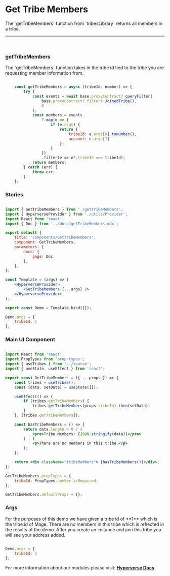 # Get Tribe Members

<p> The `getTribeMembers` function from `tribesLibrary` returns all members in a tribe. </p>

---

<br>

### getTribeMembers

<p> The `getTribeMembers` function takes in the tribe id tied to the tribe you are requesting member information from. </p>

```jsx

	const getTribeMembers = async (tribeId: number) => {
		try {
			const events = await base.proxyContract?.queryFilter(
				base.proxyContract?.filters.JoinedTribe(),
				0
			);
			const members = events
				?.map(e => {
					if (e.args) {
						return {
							tribeId: e.args[0].toNumber(),
							account: e.args[1]
						};
					}
				})
				.filter(e => e?.tribeId === tribeId);
			return members;
		} catch (err) {
			throw err;
		}
	};

```

### Stories

```jsx

import { GetTribeMembers } from './getTribeMembers';
import { HyperverseProvider } from './utils/Provider';
import React from 'react';
import { Doc } from '../docs/getTribeMembers.mdx';

export default {
	title: 'Components/GetTribeMembers',
	component: GetTribeMembers,
	parameters: {
		docs: {
			page: Doc,
		},
	},
};

const Template = (args) => (
	<HyperverseProvider>
		<GetTribeMembers {...args} />
	</HyperverseProvider>
);

export const Demo = Template.bind({});

Demo.args = {
	tribeId: 1
};

```

### Main UI Component

```jsx

import React from 'react';
import PropTypes from 'prop-types';
import { useTribes } from '../source';
import { useState, useEffect } from 'react';

export const GetTribeMembers = ({ ...props }) => {
	const tribes = useTribes();
	const [data, setData] = useState([]);

	useEffect(() => {
		if (tribes.getTribeMembers) {
			tribes.getTribeMembers(props.tribeId).then(setData);
		}
	}, [tribes.getTribeMembers]);

	const hasTribeMembers = () => {
		return data.length > 0 ? (
			<pre>Tribe Members: {JSON.stringify(data)}</pre>
		) : (
			<p>There are no members in this tribe.</p>
		);
	};

	return <div className="tribeMembers"> {hasTribeMembers()}</div>;
};

GetTribeMembers.propTypes = {
	tribeId: PropTypes.number.isRequired,
};

GetTribeMembers.defaultProps = {};

```

### Args

<p> For the purposes of this demo we have given a tribe id of **1** which is the tribe id of Mage. There are no members in this tribe which is reflected in the results of the demo. After you create an instance and join this tribe you will see your address added.</p>

```jsx

Demo.args = {
	tribeId: 1
};

```

For more information about our modules please visit: [**Hyperverse Docs**](docs.hyperverse.dev)
